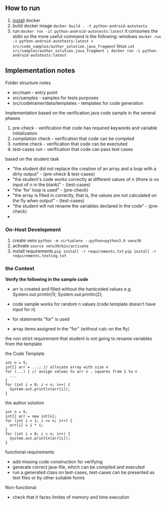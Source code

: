## How to run

1. [install](https://docs.docker.com/engine/install/) docker 
2. build docker image
`docker build . -t python-android-autotests`
3. run
`docker run -it python-android-autotests:latest`
it consumes the stdin so the more useful command is the following:
windows
`docker run -i python-android-autotests:latest < src/code_samples/author_solution.java_fragment`
linux
`cat src/samples/author_solution.java_fragment | docker run -i python-android-autotests:latest`

## Implementation notes

Folder structure notes

* src/main - entry point
* src/samples - samples for tests purposes
* src/codetrainer/data/templates - templates for code generation

Implementation based on the verification java code sample in the several phases

1. pre-check - verification that code has required keywords and variable initialization
1. compilation check - verification that code can be compiled
1. runtime check - verification that code can be exectuted
1. test-cases run - verification that code can pass test cases

based on the student task
- "the student did not replace the creation of an array and a loop with a dirty output" - (pre-check & test-cases)
- "the student's code works correctly at different values of n (there is no input of n in the blank)" - (test-cases)
- "the 'for' loop is used" - (pre-check)
- "the array is filled in correctly, that is, the values are not calculated on the fly when output" - (test-cases)
- "the student will not rename the variables declared in the code" - (pre-check)
- 
### On-Host Development

1. create venv
`python -m virtualenv --python=python3.9 venv39`
1. activate 
`source venv39/bin/activate`
1. install requirements
`pip install -r requirements.txt`
`pip install -r requirements.testing.txt`

### the Context

**Verify the following in the sample code**

- arr is created and filled without the hardcoded values
e.g. System.out.println(1); System.out.println(2);

- code sample works for random n values (code template doesn't have input for n)
- for statements "for" is used
- array items assigned in the "for" (without calc on the fly)

the non strict requirement that student is not going to rename variables from the template

the Code Template
```
int n = 5;
int[] arr = ...; // allocate array with size n
for (...) { // assign values to arr n , squares from 1 to n
  ...
}
for (int i = 0; i < n; i++) {
  System.out.println(arr[i]);
}
```

the author solution 
```
int n = 5;
int[] arr = new int[n];
for (int i = 1; i <= n; i++) {
  arr[i] = i * i;
}
for (int i = 0; i < n; i++) {
  System.out.println(arr[i]);
}
```


functional requirements

- add missing code construction for verifying 
- generate correct java-file, which can be compiled and executed
- run a generated class on test-cases, test-cases can be presented as text files or by other suitable forms

Non-functional
- check that it faces limites of memory and time execution